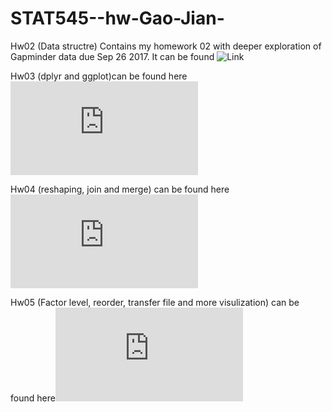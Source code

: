 # STAT545--hw-Gao-Jian-
Hw02 (Data structre) Contains my homework 02 with deeper exploration of Gapminder data due Sep 26 2017. It can be found ![Link](https://github.com/shadowforti/STAT545--hw-Gao-Jian-/tree/master/Hw02%20)

Hw03 (dplyr and ggplot)can be found here![Link](https://github.com/shadowforti/STAT545--hw-Gao-Jian-/blob/master/Hw03/Hw03.md)

Hw04 (reshaping, join and merge) can be found here![Link](https://github.com/shadowforti/STAT545--hw-Gao-Jian-/blob/master/Hw04%20-%20Resahping%20and%20join%2C%20merge/Hw04.md)

Hw05 (Factor level, reorder, transfer file and more visulization) can be found here![Link](https://github.com/shadowforti/STAT545--hw-Gao-Jian-/blob/master/Hw05%20-%20Factor%20level%2C%20reorder%2C%20file%20transport%20and%20more%20ggplot/Hw05.md)

